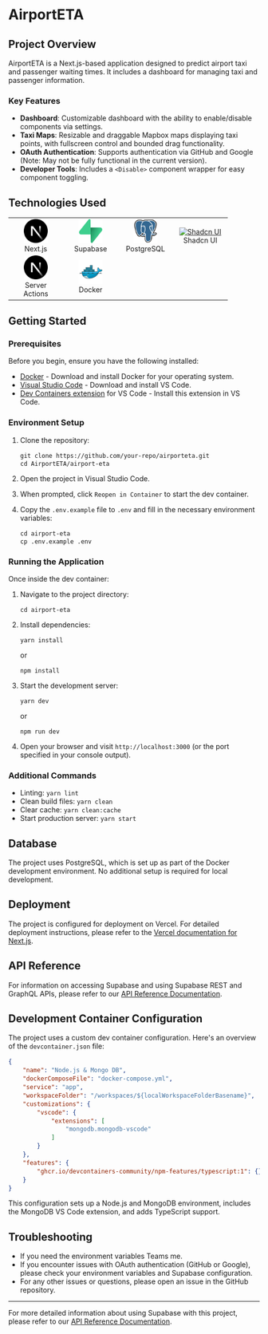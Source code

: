 # AirportETA

## Project Overview

AirportETA is a Next.js-based application designed to predict airport taxi and passenger waiting times. It includes a dashboard for managing taxi and passenger information.

### Key Features

- **Dashboard**: Customizable dashboard with the ability to enable/disable components via settings.
- **Taxi Maps**: Resizable and draggable Mapbox maps displaying taxi points, with fullscreen control and bounded drag functionality.
- **OAuth Authentication**: Supports authentication via GitHub and Google (Note: May not be fully functional in the current version).
- **Developer Tools**: Includes a `<Disable>` component wrapper for easy component toggling.

## Technologies Used

<table>
  <tr>
    <td align="center" width="96">
      <a href="https://nextjs.org/" target="_blank">
        <img src="https://raw.githubusercontent.com/devicons/devicon/master/icons/nextjs/nextjs-original.svg" width="48" height="48" alt="Next.js" />
      </a>
      <br>Next.js
    </td>
    <td align="center" width="96">
      <a href="https://supabase.com/" target="_blank">
        <img src="https://raw.githubusercontent.com/devicons/devicon/master/icons/supabase/supabase-original.svg" width="48" height="48" alt="Supabase" />
      </a>
      <br>Supabase
    </td>
    <td align="center" width="96">
      <a href="https://www.postgresql.org/" target="_blank">
        <img src="https://raw.githubusercontent.com/devicons/devicon/master/icons/postgresql/postgresql-original.svg" width="48" height="48" alt="PostgreSQL" />
      </a>
      <br>PostgreSQL
    </td>
    <td align="center" width="96">
      <a href="https://ui.shadcn.com/" target="_blank">
        <img src="https://avatars.githubusercontent.com/u/139895814?s=200&v=4" width="48" height="48" alt="Shadcn UI" />
      </a>
      <br>Shadcn UI
    </td>
  </tr>
  <tr>
    <td align="center" width="96">
      <a href="https://nextjs.org/docs/app/building-your-application/data-fetching/server-actions" target="_blank">
        <img src="https://raw.githubusercontent.com/devicons/devicon/master/icons/nextjs/nextjs-original.svg" width="48" height="48" alt="Next.js Server Actions" />
      </a>
      <br>Server Actions
    </td>
    <td align="center" width="96">
      <a href="https://www.docker.com/" target="_blank">
        <img src="https://raw.githubusercontent.com/devicons/devicon/master/icons/docker/docker-original.svg" width="48" height="48" alt="Docker" />
      </a>
      <br>Docker
    </td>
  </tr>
</table>

## Getting Started

### Prerequisites

Before you begin, ensure you have the following installed:

- [Docker](https://www.docker.com/get-started/) - Download and install Docker for your operating system.
- [Visual Studio Code](https://code.visualstudio.com/) - Download and install VS Code.
- [Dev Containers extension](https://marketplace.visualstudio.com/items?itemName=ms-vscode-remote.remote-containers) for VS Code - Install this extension in VS Code.

### Environment Setup

1. Clone the repository:
   ```
   git clone https://github.com/your-repo/airporteta.git
   cd AirportETA/airport-eta
   ```

2. Open the project in Visual Studio Code.

3. When prompted, click `Reopen in Container` to start the dev container.

4. Copy the `.env.example` file to `.env` and fill in the necessary environment variables:
   ```
   cd airport-eta
   cp .env.example .env
   ```


### Running the Application

Once inside the dev container:

1. Navigate to the project directory:
   ```
   cd airport-eta
   ```

2. Install dependencies:
   ```
   yarn install
   ```
   or
   ```
   npm install
   ```

3. Start the development server:
   ```
   yarn dev
   ```
   or
   ```
   npm run dev
   ```

4. Open your browser and visit `http://localhost:3000` (or the port specified in your console output).

### Additional Commands

- Linting: `yarn lint`
- Clean build files: `yarn clean`
- Clear cache: `yarn clean:cache`
- Start production server: `yarn start`

## Database

The project uses PostgreSQL, which is set up as part of the Docker development environment. No additional setup is required for local development.

## Deployment

The project is configured for deployment on Vercel. For detailed deployment instructions, please refer to the [Vercel documentation for Next.js](https://vercel.com/docs/frameworks/nextjs).

## API Reference

For information on accessing Supabase and using Supabase REST and GraphQL APIs, please refer to our [API Reference Documentation](./airport-eta/README.md).

## Development Container Configuration

The project uses a custom dev container configuration. Here's an overview of the `devcontainer.json` file:

```json
{
	"name": "Node.js & Mongo DB",
	"dockerComposeFile": "docker-compose.yml",
	"service": "app",
	"workspaceFolder": "/workspaces/${localWorkspaceFolderBasename}",
	"customizations": {
		"vscode": {
			"extensions": [
				"mongodb.mongodb-vscode"
			]
		}
	},
	"features": {
		"ghcr.io/devcontainers-community/npm-features/typescript:1": {}
	}
}
```

This configuration sets up a Node.js and MongoDB environment, includes the MongoDB VS Code extension, and adds TypeScript support.

## Troubleshooting

- If you need the environment variables Teams me.
- If you encounter issues with OAuth authentication (GitHub or Google), please check your environment variables and Supabase configuration.
- For any other issues or questions, please open an issue in the GitHub repository.

---

For more detailed information about using Supabase with this project, please refer to our [API Reference Documentation](./airport-eta/README.md).
